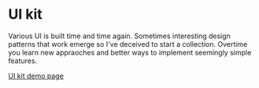 # UI kit

Various UI is built time and time again. Sometimes interesting design patterns that work emerge so I've deceived to start a collection. Overtime you learn new appraoches and better ways to implement seemingly simple features.

[UI kit demo page](https://bournecreative.github.io/bournecreative.ui-kit.io/)
